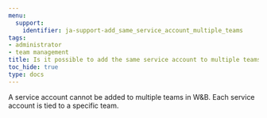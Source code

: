 ```yaml
---
menu:
  support:
    identifier: ja-support-add_same_service_account_multiple_teams
tags:
- administrator
- team management
title: Is it possible to add the same service account to multiple teams?
toc_hide: true
type: docs
---
```


A service account cannot be added to multiple teams in W&B. Each service account is tied to a specific team.